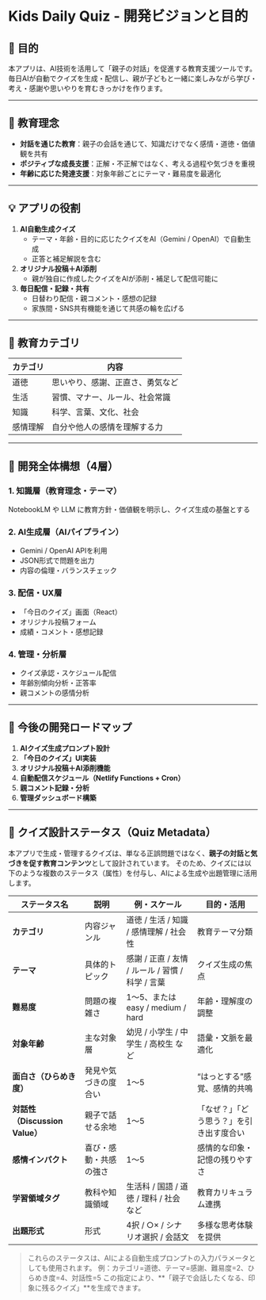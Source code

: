 # Kids Daily Quiz - 開発ビジョンと目的

## 🎯 目的

本アプリは、AI技術を活用して「親子の対話」を促進する教育支援ツールです。
毎日AIが自動でクイズを生成・配信し、親が子どもと一緒に楽しみながら学び・考え・感謝や思いやりを育むきっかけを作ります。

---

## 🌱 教育理念

- **対話を通じた教育**：親子の会話を通じて、知識だけでなく感情・道徳・価値観を共有
- **ポジティブな成長支援**：正解・不正解ではなく、考える過程や気づきを重視
- **年齢に応じた発達支援**：対象年齢ごとにテーマ・難易度を最適化

---

## 💡 アプリの役割

1. **AI自動生成クイズ**
   - テーマ・年齢・目的に応じたクイズをAI（Gemini / OpenAI）で自動生成
   - 正答と補足解説を含む
2. **オリジナル投稿＋AI添削**
   - 親が独自に作成したクイズをAIが添削・補足して配信可能に
3. **毎日配信・記録・共有**
   - 日替わり配信・親コメント・感想の記録
   - 家族間・SNS共有機能を通じて共感の輪を広げる

---

## 🧠 教育カテゴリ

| カテゴリ | 内容                             |
| -------- | -------------------------------- |
| 道徳     | 思いやり、感謝、正直さ、勇気など |
| 生活     | 習慣、マナー、ルール、社会常識   |
| 知識     | 科学、言葉、文化、社会           |
| 感情理解 | 自分や他人の感情を理解する力     |

---

## 🧭 開発全体構想（4層）

### 1. 知識層（教育理念・テーマ）

NotebookLM や LLM に教育方針・価値観を明示し、クイズ生成の基盤とする

### 2. AI生成層（AIパイプライン）

- Gemini / OpenAI APIを利用
- JSON形式で問題を出力
- 内容の倫理・バランスチェック

### 3. 配信・UX層

- 「今日のクイズ」画面（React）
- オリジナル投稿フォーム
- 成績・コメント・感想記録

### 4. 管理・分析層

- クイズ承認・スケジュール配信
- 年齢別傾向分析・正答率
- 親コメントの感情分析

---

## 🚀 今後の開発ロードマップ

1. **AIクイズ生成プロンプト設計**
2. **「今日のクイズ」UI実装**
3. **オリジナル投稿＋AI添削機能**
4. **自動配信スケジュール（Netlify Functions + Cron）**
5. **親コメント記録・分析**
6. **管理ダッシュボード構築**

---

## 🧩 クイズ設計ステータス（Quiz Metadata）

本アプリで生成・管理するクイズは、単なる正誤問題ではなく、**親子の対話と気づきを促す教育コンテンツ**として設計されています。
そのため、クイズには以下のような複数のステータス（属性）を付与し、AIによる生成や出題管理に活用します。

| ステータス名                   | 説明                   | 例・スケール                                     | 目的・活用                               |
| ------------------------------ | ---------------------- | ------------------------------------------------ | ---------------------------------------- |
| **カテゴリ**                   | 内容ジャンル           | 道徳 / 生活 / 知識 / 感情理解 / 社会性           | 教育テーマ分類                           |
| **テーマ**                     | 具体的トピック         | 感謝 / 正直 / 友情 / ルール / 習慣 / 科学 / 言葉 | クイズ生成の焦点                         |
| **難易度**                     | 問題の複雑さ           | 1〜5、または easy / medium / hard                | 年齢・理解度の調整                       |
| **対象年齢**                   | 主な対象層             | 幼児 / 小学生 / 中学生 / 高校生 など             | 語彙・文脈を最適化                       |
| **面白さ（ひらめき度）**       | 発見や気づきの度合い   | 1〜5                                             | “はっとする”感覚、感情的共鳴             |
| **対話性（Discussion Value）** | 親子で話せる余地       | 1〜5                                             | 「なぜ？」「どう思う？」を引き出す度合い |
| **感情インパクト**             | 喜び・感動・共感の強さ | 1〜5                                             | 感情的な印象・記憶の残りやすさ           |
| **学習領域タグ**               | 教科や知識領域         | 生活科 / 国語 / 道徳 / 理科 / 社会 など          | 教育カリキュラム連携                     |
| **出題形式**                   | 形式                   | 4択 / ○× / シナリオ選択 / 会話文                 | 多様な思考体験を提供                     |

> これらのステータスは、AIによる自動生成プロンプトの入力パラメータとしても使用されます。
> 例：カテゴリ=道徳、テーマ=感謝、難易度=2、ひらめき度=4、対話性=5
> この指定により、**「親子で会話したくなる、印象に残るクイズ」**を生成できます。
